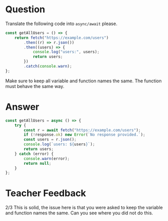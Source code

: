# Question

Translate the following code into `async/await` please.

```js
const getAllUsers = () => {
	return fetch("https://example.com/users")
		.then((r) => r.json())
		.then((users) => {
			console.log("users:", users);
			return users;
		})
		.catch(console.warn);
};
```

Make sure to keep all variable and function names the same. The function must behave the same way.

# Answer

```js
const getAllUsers = async () => {
	try {
		const r = await fetch("https://example.com/users");
		if (!response.ok) new Error(`No response provided.`);
		const users = r.json();
		console.log(`users: ${users}`);
		return users;
	} catch (error) {
		console.warn(error);
		return null;
	}
};
```

# Teacher Feedback
2/3
This is solid, the issue here is that you were asked to keep the variable and function names the same. Can you see where you did not do this.
